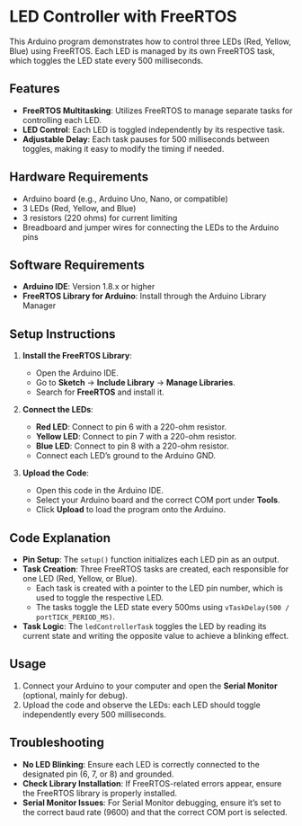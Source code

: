 # LED Controller with FreeRTOS

This Arduino program demonstrates how to control three LEDs (Red, Yellow, Blue) using FreeRTOS. Each LED is managed by its own FreeRTOS task, which toggles the LED state every 500 milliseconds.

## Features
- **FreeRTOS Multitasking**: Utilizes FreeRTOS to manage separate tasks for controlling each LED.
- **LED Control**: Each LED is toggled independently by its respective task.
- **Adjustable Delay**: Each task pauses for 500 milliseconds between toggles, making it easy to modify the timing if needed.

## Hardware Requirements
- Arduino board (e.g., Arduino Uno, Nano, or compatible)
- 3 LEDs (Red, Yellow, and Blue)
- 3 resistors (220 ohms) for current limiting
- Breadboard and jumper wires for connecting the LEDs to the Arduino pins

## Software Requirements
- **Arduino IDE**: Version 1.8.x or higher
- **FreeRTOS Library for Arduino**: Install through the Arduino Library Manager

## Setup Instructions
1. **Install the FreeRTOS Library**:
   - Open the Arduino IDE.
   - Go to **Sketch** -> **Include Library** -> **Manage Libraries**.
   - Search for **FreeRTOS** and install it.

2. **Connect the LEDs**:
   - **Red LED**: Connect to pin 6 with a 220-ohm resistor.
   - **Yellow LED**: Connect to pin 7 with a 220-ohm resistor.
   - **Blue LED**: Connect to pin 8 with a 220-ohm resistor.
   - Connect each LED’s ground to the Arduino GND.

3. **Upload the Code**:
   - Open this code in the Arduino IDE.
   - Select your Arduino board and the correct COM port under **Tools**.
   - Click **Upload** to load the program onto the Arduino.

## Code Explanation
- **Pin Setup**: The `setup()` function initializes each LED pin as an output.
- **Task Creation**: Three FreeRTOS tasks are created, each responsible for one LED (Red, Yellow, or Blue).
  - Each task is created with a pointer to the LED pin number, which is used to toggle the respective LED.
  - The tasks toggle the LED state every 500ms using `vTaskDelay(500 / portTICK_PERIOD_MS)`.
- **Task Logic**: The `ledControllerTask` toggles the LED by reading its current state and writing the opposite value to achieve a blinking effect.

## Usage
1. Connect your Arduino to your computer and open the **Serial Monitor** (optional, mainly for debug).
2. Upload the code and observe the LEDs: each LED should toggle independently every 500 milliseconds.

## Troubleshooting
- **No LED Blinking**: Ensure each LED is correctly connected to the designated pin (6, 7, or 8) and grounded.
- **Check Library Installation**: If FreeRTOS-related errors appear, ensure the FreeRTOS library is properly installed.
- **Serial Monitor Issues**: For Serial Monitor debugging, ensure it’s set to the correct baud rate (9600) and that the correct COM port is selected.


